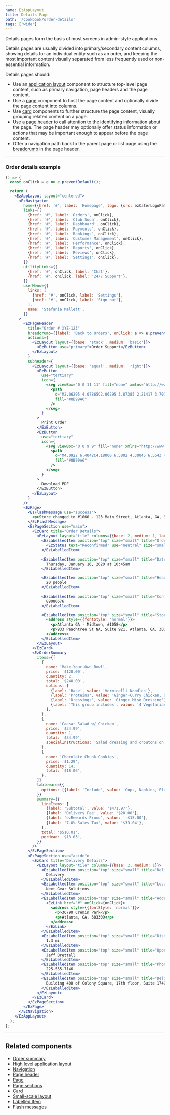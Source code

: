 ```yaml
---
name: EzAppLayout
title: Details Page
path: '/cookbook/order-details'
tags: ['wide']
---
```


Details pages form the basis of most screens in admin-style applications.

Details pages are usually divided into primary/secondary content columns, showing details for an individual entity such as an order, and keeping the most important content visually separated from less frequently used or non-essential information.

Details pages should:

- Use an [application layout](/components/ez-app-layout) component to structure top-level page content, such as primary navigation, page headers and the page content.
- Use a [page](/components/ez-page) component to host the page content and optionally divide the page content into columns.
- Use [card](/components/ez-card) components to further structure the page content, visually grouping related content on a page.
- Use a [page header](/components/ez-page-header) to call attention to the identifying information about the page. The page header may optionally offer status information or actions that may be important enough to appear before the page content.
- Offer a navigation path back to the parent page or list page using the [breadcrumb](/components/ez-page-header/#page-header-with-breadcrumb) in the page header.

---

### Order details example

```jsx
() => {
  const onClick = e => e.preventDefault();

  return (
    <EzAppLayout layout="centered">
      <EzNavigation
        home={{href: '#', label: 'Homepage', logo: {src: ezCaterLogoPath, width: 100}}}
        links={[
          {href: '#', label: 'Orders', onClick},
          {href: '#', label: 'Club Soda', onClick},
          {href: '#', label: 'Dashboard', onClick},
          {href: '#', label: 'Payments', onClick},
          {href: '#', label: 'Rankings', onClick},
          {href: '#', label: 'Customer Management', onClick},
          {href: '#', label: 'Performance', onClick},
          {href: '#', label: 'Reports', onClick},
          {href: '#', label: 'Reviews', onClick},
          {href: '#', label: 'Settings', onClick},
        ]}
        utilityLinks={[
          {href: '#', onClick, label: 'Chat'},
          {href: '#', onClick, label: '24/7 Support'},
        ]}
        userMenu={{
          links: [
            {href: '#', onClick, label: 'Settings'},
            {href: '#', onClick, label: 'Sign out'},
          ],
          name: 'Stefania Mallett',
        }}
      >
        <EzPageHeader
          title="Order # XYZ-123"
          breadcrumb={{label: 'Back to Orders', onClick: e => e.preventDefault()}}
          actions={
            <EzLayout layout={{base: 'stack', medium: 'basic'}}>
              <EzButton use="primary">Order Support</EzButton>
            </EzLayout>
          }
          subheader={
            <EzLayout layout={{base: 'equal', medium: 'right'}}>
              <EzButton
                use="tertiary"
                icon={
                  <svg viewBox="0 0 11 11" fill="none" xmlns="http://www.w3.org/2000/svg">
                    <path
                      d="M2.06295 4.07865C2.06295 3.87385 2.21417 3.70787 2.40075 3.70787H3.46066C3.64712 3.70787 3.79846 3.87385 3.79846 4.07865C3.79846 4.28345 3.64712 4.44944 3.46066 4.44944H2.40075C2.21417 4.44944 2.06295 4.28345 2.06295 4.07865ZM9.45842 7.53933H8.12197L7.98009 6.53178C7.95093 6.32043 7.78529 6.17978 7.5905 6.17978H2.76884C2.57404 6.17978 2.40841 6.32043 2.37924 6.53178L2.23737 7.53933H0.900802V2.8427H9.45842V7.53933ZM2.68 10.1348L3.10743 7.04494H7.25191L7.67934 10.1348H2.68ZM3.37801 1.85393H6.98122V0.741573H3.37801V1.85393ZM9.90882 1.85393H7.65682V0.370787C7.65682 0.165989 7.55818 0 7.3716 0H2.98774C2.80127 0 2.70241 0.165989 2.70241 0.370787V1.85393H0.450401C0.201667 1.85393 0 2.06627 0 2.33929V8.00961C0 8.28263 0.201667 8.52809 0.450401 8.52809H2.10033L1.83189 10.4526C1.81455 10.5773 1.84766 10.7288 1.92254 10.8245C1.99742 10.9202 2.10664 11 2.22149 11H8.13796C8.25281 11 8.36192 10.9141 8.4368 10.8184C8.51168 10.7228 8.54478 10.5928 8.52755 10.468L8.259 8.52809H9.90882C10.1576 8.52809 10.3592 8.28263 10.3592 8.00961V2.33929C10.3592 2.06627 10.1576 1.85393 9.90882 1.85393Z"
                      fill="#8B99A6"
                    />
                  </svg>
                }
              >
                Print Order
              </EzButton>
              <EzButton
                use="tertiary"
                icon={
                  <svg viewBox="0 0 9 9" fill="none" xmlns="http://www.w3.org/2000/svg">
                    <path
                      d="M4.0922 6.4042C4.18006 6.5002 4.30045 6.5543 4.42607 6.5543C4.55178 6.5543 4.67207 6.5002 4.76002 6.4042L6.62441 4.3676C6.80499 4.1704 6.80191 3.8538 6.6175 3.6605C6.43308 3.4674 6.13717 3.4706 5.95659 3.6679L4.8934 4.8293V0.5C4.8934 0.2239 4.68413 0 4.42607 0C4.168 0 3.95873 0.2239 3.95873 0.5V4.8292L2.89573 3.6679C2.71515 3.4706 2.41942 3.4674 2.23482 3.6605C2.05051 3.8538 2.04742 4.1703 2.228 4.3676L4.0922 6.4042ZM8.44515 5.7771V8.5C8.44515 8.7761 8.23588 9 7.97782 9H0.874318C0.616255 9 0.406982 8.7761 0.406982 8.5V5.7771C0.406982 5.501 0.616255 5.2771 0.874318 5.2771C1.13238 5.2771 1.34165 5.501 1.34165 5.7771V8H7.51048V5.7771C7.51048 5.501 7.71975 5.2771 7.97782 5.2771C8.23588 5.2771 8.44515 5.501 8.44515 5.7771V5.7771Z"
                      fill="#8B99A6"
                    />
                  </svg>
                }
              >
                Download PDF
              </EzButton>
            </EzLayout>
          }
        />
        <EzPage>
          <EzFlashMessage use="success">
            <p>Store changed to #1060 - 123 Main Street, Atlanta, GA, 30309</p>
          </EzFlashMessage>
          <EzPageSection use="main">
            <EzCard title="Order Details">
              <EzLayout layout="tile" columns={{base: 2, medium: 1, large: 2}}>
                <EzLabelledItem position="top" size="small" title="Order Status">
                  <EzStatus text="Reconfirmed" use="neutral" size="small" />
                </EzLabelledItem>

                <EzLabelledItem position="top" size="small" title="Date">
                  Thursday, January 16, 2020 at 10:45am
                </EzLabelledItem>

                <EzLabelledItem position="top" size="small" title="Headcount">
                  20 people
                </EzLabelledItem>

                <EzLabelledItem position="top" size="small" title="Confirmation Code">
                  89080676
                </EzLabelledItem>

                <EzLabelledItem position="top" size="small" title="Store">
                  <address style={{fontStyle: 'normal'}}>
                    <p>Atlanta GA - Midtown, #1058</p>
                    <p>933 Peachtree St NA, Suite 921, Atlanta, GA, 303309</p>
                  </address>
                </EzLabelledItem>
              </EzLayout>
            </EzCard>
            <EzOrderSummary
              items={[
                {
                  name: 'Make-Your-Own Bowl',
                  price: '$120.00',
                  quantity: 2,
                  total: '$240.00',
                  options: [
                    {label: 'Base', value: 'Vermicelli Noodles'},
                    {label: 'Proteins', value: 'Ginger-Curry Chicken, Ginger-Curry Tofu'},
                    {label: 'Dressings', value: 'Ginger Miso Dressing'},
                    {label: 'This group includes', value: '4 Vegetarians'},
                  ],
                },
                {
                  name: 'Caesar Salad w/ Chicken',
                  price: '$34.99',
                  quantity: 1,
                  total: '$34.99',
                  specialInstructions: 'Salad dressing and croutons on the side please!',
                },
                {
                  name: 'Chocolate Chunk Cookies',
                  price: '$1.29',
                  quantity: 14,
                  total: '$18.06',
                },
              ]}
              tableware={{
                options: [{label: 'Include', value: 'Cups, Napkins, Plates, Utensils'}],
              }}
              summary={{
                lineItems: [
                  {label: 'Subtotal', value: '$471.97'},
                  {label: 'Delivery Fee', value: '$20.00'},
                  {label: 'ezRewards Promo', value: '-$15.00'},
                  {label: '7.0% Sales Tax', value: '$33.04'},
                ],
                total: '$510.01',
                perHead: '$13.03',
              }}
            />
          </EzPageSection>
          <EzPageSection use="aside">
            <EzCard title="Delivery Details">
              <EzLayout layout="tile" columns={{base: 2, medium: 1}}>
                <EzLabelledItem position="top" size="small" title="Delivery Status">
                  Delivery
                </EzLabelledItem>
                <EzLabelledItem position="top" size="small" title="Location">
                  Next Gear Solutions
                </EzLabelledItem>
                <EzLabelledItem position="top" size="small" title="Address">
                  <EzLink href="#" onClick={onClick}>
                    <address style={{fontStyle: 'normal'}}>
                      <p>36790 Cremin Park</p>
                      <p>Atlanta, GA, 303309</p>
                    </address>
                  </EzLink>
                </EzLabelledItem>
                <EzLabelledItem position="top" size="small" title="Distance">
                  1.3 mi
                </EzLabelledItem>
                <EzLabelledItem position="top" size="small" title="Upon delivery ask for">
                  Jeff Brettell
                </EzLabelledItem>
                <EzLabelledItem position="top" size="small" title="Phone">
                  225-555-7146
                </EzLabelledItem>
                <EzLabelledItem position="top" size="small" title="Delivery instructions">
                  Building 400 of Colony Square, 17th floor, Suite 1740, Next Gear Solutions
                </EzLabelledItem>
              </EzLayout>
            </EzCard>
          </EzPageSection>
        </EzPage>
      </EzNavigation>
    </EzAppLayout>
  );
};
```

---

## Related components

- [Order summary](/components/ez-order-summary)
- [High level application layout](/components/ez-app-layout)
- [Navigation](/components/ez-navigation)
- [Page header](/components/ez-page-header)
- [Page](/components/ez-page)
- [Page sections](/components/ez-page#page-sections)
- [Card](/components/ez-card)
- [Small-scale layout](/components/ez-layout)
- [Labelled Item](/components/ez-labelled-item)
- [Flash messages](/components/ez-flash-message)
